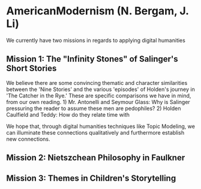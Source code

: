 # AmericanModernism (N. Bergam, J. Li)
We currently have two missions in regards to applying digital humanities 

## Mission 1: The "Infinity Stones" of Salinger's Short Stories

We believe there are some convincing thematic and character similarities between the 'Nine Stories' and the various 'episodes' of Holden's journey in 'The Catcher in the Rye.' These are specific comparisons we have in mind, from our own reading. 
     1) Mr. Antonelli and Seymour Glass: Why is Salinger pressuring the reader to assume these men are pedophiles?
     2) Holden Caulfield and Teddy: How do they relate time with
     
We hope that, through digital humanities techniques like Topic Modeling, we can illuminate these connections qualitatively and furthermore establish new connections.
     

## Mission 2: Nietszchean Philosophy in Faulkner

## Mission 3: Themes in Children's Storytelling

